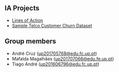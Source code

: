 ## IA Projects
- [Lines of Action](Project_1/README.md)
- [Sample Telco Customer Churn Dataset](Project_2/README.md)

## Group members
- André Cruz (up201705768@edu.fc.up.pt)
- Mafalda Magalhães (up201707066@edu.fe.up.pt)
- Tiago André (up201606796@edu.fc.up.pt)
